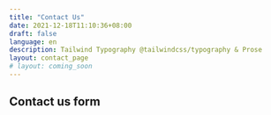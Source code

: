 ```yaml
---
title: "Contact Us"
date: 2021-12-18T11:10:36+08:00
draft: false
language: en
description: Tailwind Typography @tailwindcss/typography & Prose
layout: contact_page
# layout: coming_soon
---
```


## Contact us form
